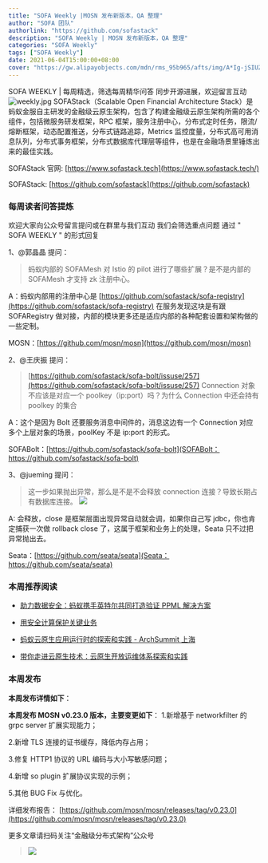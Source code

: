 ```yaml
---
title: "SOFA Weekly |MOSN 发布新版本，QA 整理"
author: "SOFA 团队"
authorlink: "https://github.com/sofastack"
description: "SOFA Weekly | MOSN 发布新版本，QA 整理"
categories: "SOFA Weekly"
tags: ["SOFA Weekly"]
date: 2021-06-04T15:00:00+08:00
cover: "https://gw.alipayobjects.com/mdn/rms_95b965/afts/img/A*Ig-jSIUZWx0AAAAAAAAAAAAAARQnAQ"
---
```


SOFA WEEKLY | 每周精选，筛选每周精华问答
同步开源进展，欢迎留言互动
![weekly.jpg](https://gw.alipayobjects.com/mdn/rms_95b965/afts/img/A*ARgKS6SuU7YAAAAAAAAAAAAAARQnAQ)
SOFAStack（Scalable Open Financial Architecture Stack）是蚂蚁金服自主研发的金融级云原生架构，包含了构建金融级云原生架构所需的各个组件，包括微服务研发框架，RPC 框架，服务注册中心，分布式定时任务，限流/熔断框架，动态配置推送，分布式链路追踪，Metrics 监控度量，分布式高可用消息队列，分布式事务框架，分布式数据库代理层等组件，也是在金融场景里锤炼出来的最佳实践。

SOFAStack 官网: [https://www.sofastack.tech](https://www.sofastack.tech/)

SOFAStack: [https://github.com/sofastack](https://github.com/sofastack)

### 每周读者问答提炼

欢迎大家向公众号留言提问或在群里与我们互动
我们会筛选重点问题
通过 " SOFA WEEKLY " 的形式回复

1、@郭晶晶 提问：

> 蚂蚁内部的 SOFAMesh 对 Istio 的 pilot 进行了哪些扩展？是不是内部的 SOFAMesh 才支持 zk 注册中心。

A：蚂蚁内部用的注册中心是 [https://github.com/sofastack/sofa-registry](https://github.com/sofastack/sofa-registry) 在服务发现这块是有跟 SOFARegistry 做对接，内部的模块更多还是适应内部的各种配套设置和架构做的一些定制。

MOSN：[https://github.com/mosn/mosn](https://github.com/mosn/mosn)

2、@王庆振 提问：

> [https://github.com/sofastack/sofa-bolt/issuse/257](https://github.com/sofastack/sofa-bolt/issuse/257)
Connection 对象不应该是对应一个 poolkey（ip:port）吗？为什么 Connection 中还会持有 poolkey 的集合

A：这个是因为 Bolt 还要服务消息中间件的，消息这边有一个 Connection 对应多个上层对象的场景，poolKey 不是 ip:port 的形式。

SOFABolt：[https://github.com/sofastack/sofa-bolt](SOFABolt：https://github.com/sofastack/sofa-bolt)

3、@jueming 提问：

> 这一步如果抛出异常，那么是不是不会释放 connection 连接？导致长期占有数据库连接。
> ![](https://gw.alipayobjects.com/mdn/rms_1c90e8/afts/img/A*zVudSLWTnlYAAAAAAAAAAAAAARQnAQ)

A: 会释放，close 是框架层面出现异常自动就会调，如果你自己写 jdbc，你也肯定捕获一次做 rollback close 了，这属于框架和业务上的处理，Seata 只不过把异常抛出去。

Seata：[https://github.com/seata/seata](Seata：https://github.com/seata/seata)

### 本周推荐阅读

- [助力数据安全：蚂蚁携手英特尔共同打造验证 PPML 解决方案](https://mp.weixin.qq.com/s?__biz=MzUzMzU5Mjc1Nw==&mid=2247488532&idx=1&sn=11952dbe5c4483a16ce806f3dc636802&chksm=faa0fbcecdd772d859405491fdaf8260d17d9549bff3206840c68b96b248531d789993c85942&scene=21)

- [用安全计算保护关键业务](https://mp.weixin.qq.com/s?__biz=MzUzMzU5Mjc1Nw==&mid=2247488532&idx=2&sn=db66969566704cf14c8e604632c2026c&chksm=faa0fbcecdd772d89f06ddd61b66fa746c983522e72610b66cf8a6440861788eaeef8b91598a&scene=21)

- [蚂蚁云原生应用运行时的探索和实践 - ArchSummit 上海](https://mp.weixin.qq.com/s?__biz=MzUzMzU5Mjc1Nw==&mid=2247488131&idx=1&sn=cd0b101c2db86b1d28e9f4fe07b0446e&chksm=faa0fd59cdd7744f14deeffd3939d386cff6cecdde512aa9ad00cef814c033355ac792001377&scene=21)

- [带你走进云原生技术：云原生开放运维体系探索和实践](https://mp.weixin.qq.com/s?__biz=MzUzMzU5Mjc1Nw==&mid=2247488044&idx=1&sn=ef6300d4b451723aa5001cd3deb17fbc&chksm=faa0fdf6cdd774e03ccd9130099674720a81e7e109ecf810af147e08778c6582636769646490&scene=21)

### 本周发布

**本周发布详情如下**：

**本周发布 MOSN v0.23.0 版本，主要变更如下**：
1.新增基于 networkfilter 的 grpc server 扩展实现能力；

2.新增 TLS 连接的证书缓存，降低内存占用；

3.修复 HTTP1 协议的 URL 编码与大小写敏感问题；

4.新增 so plugin 扩展协议实现的示例；

5.其他 BUG Fix 与优化。

详细发布报告：
[https://github.com/mosn/mosn/releases/tag/v0.23.0](https://github.com/mosn/mosn/releases/tag/v0.23.0)

更多文章请扫码关注“金融级分布式架构”公众号

> ![](https://gw.alipayobjects.com/mdn/rms_95b965/afts/img/A*s3UzR6VeQ6cAAAAAAAAAAAAAARQnAQ)
